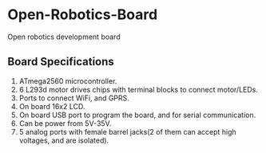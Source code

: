 # Open-Robotics-Board
Open robotics development board

## Board Specifications
1. ATmega2560 microcontroller.
2. 6 L293d motor drives chips with terminal blocks to connect motor/LEDs.
3. Ports to connect WiFi, and GPRS.
4. On board 16x2 LCD.
5. On board USB port to program the board, and for serial communication.
6. Can be power from 5V-35V.
7. 5 analog ports with female barrel jacks(2 of them can accept high voltages, and are isolated).
